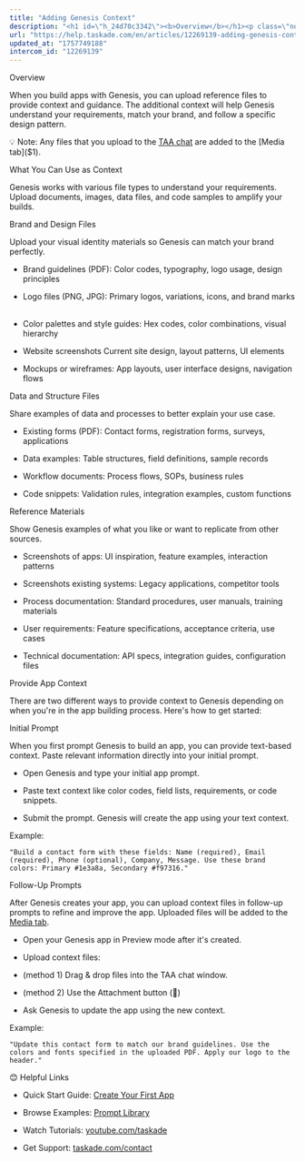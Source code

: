 ```yaml
---
title: "Adding Genesis Context"
description: "<h1 id=\"h_24d70c3342\"><b>Overview</b></h1><p class=\"no-margin\">When you build apps with Genesis, you can upload reference files to provide context and..."
url: "https://help.taskade.com/en/articles/12269139-adding-genesis-context"
updated_at: "1757749188"
intercom_id: "12269139"
---
```


Overview

When you build apps with Genesis, you can upload reference files to provide context and guidance. The additional context will help Genesis understand your requirements, match your brand, and follow a specific design pattern.

💡 Note: Any files that you upload to the [TAA chat]($1) are added to the [Media tab]($1).

What You Can Use as Context

Genesis works with various file types to understand your requirements. Upload documents, images, data files, and code samples to amplify your builds.

Brand and Design Files

Upload your visual identity materials so Genesis can match your brand perfectly.

- Brand guidelines (PDF): Color codes, typography, logo usage, design principles
​

- Logo files (PNG, JPG): Primary logos, variations, icons, and brand marks
​

- Color palettes and style guides: Hex codes, color combinations, visual hierarchy
​

- Website screenshots Current site design, layout patterns, UI elements
​

- Mockups or wireframes: App layouts, user interface designs, navigation flows

Data and Structure Files

Share examples of data and processes to better explain your use case.

- Existing forms (PDF): Contact forms, registration forms, surveys, applications
​

- Data examples: Table structures, field definitions, sample records
​

- Workflow documents: Process flows, SOPs, business rules
​

- Code snippets: Validation rules, integration examples, custom functions

Reference Materials

Show Genesis examples of what you like or want to replicate from other sources.

- Screenshots of apps: UI inspiration, feature examples, interaction patterns
​

- Screenshots existing systems: Legacy applications, competitor tools
​

- Process documentation: Standard procedures, user manuals, training materials
​

- User requirements: Feature specifications, acceptance criteria, use cases
​

- Technical documentation: API specs, integration guides, configuration files

Provide App Context

There are two different ways to provide context to Genesis depending on when you're in the app building process. Here's how to get started:

Initial Prompt

When you first prompt Genesis to build an app, you can provide text-based context. Paste relevant information directly into your initial prompt.

- Open Genesis and type your initial app prompt.
​

- Paste text context like color codes, field lists, requirements, or code snippets.
​

- Submit the prompt. Genesis will create the app using your text context.

Example:

`"Build a contact form with these fields: Name (required), Email (required), Phone (optional), Company, Message. Use these brand colors: Primary #1e3a8a, Secondary #f97316."`

Follow-Up Prompts

After Genesis creates your app, you can upload context files in follow-up prompts to refine and improve the app. Uploaded files will be added to the [Media tab]($1).

- Open your Genesis app in Preview mode after it's created.
​

- Upload context files:
​

- (method 1) Drag & drop files into the TAA chat window.
​

- (method 2) Use the Attachment button (📎)

- Ask Genesis to update the app using the new context.

Example:

`"Update this contact form to match our brand guidelines. Use the colors and fonts specified in the uploaded PDF. Apply our logo to the header."`

😊 Helpful Links

- Quick Start Guide: [Create Your First App]($1)
​

- Browse Examples: [Prompt Library]($1)
​

- Watch Tutorials: [youtube.com/taskade]($1)
​

- Get Support: [taskade.com/contact]($1)